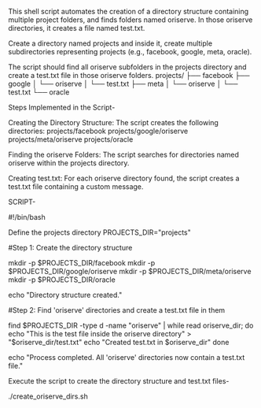 This shell script automates the creation of a directory structure containing multiple project folders, and finds folders named oriserve. In those oriserve directories, it creates a file named test.txt.

Create a directory named projects and inside it, create multiple subdirectories representing projects (e.g., facebook, google, meta, oracle).

The script should find all oriserve subfolders in the projects directory and create a test.txt file in those oriserve folders.
projects/
├── facebook
├── google
│   └── oriserve
│       └── test.txt
├── meta
│   └── oriserve
│       └── test.txt
└── oracle



Steps Implemented in the Script-

Creating the Directory Structure:
The script creates the following directories:
projects/facebook
projects/google/oriserve
projects/meta/oriserve
projects/oracle

Finding the oriserve Folders:
The script searches for directories named oriserve within the projects directory.

Creating test.txt:
For each oriserve directory found, the script creates a test.txt file containing a custom message.

SCRIPT-

#!/bin/bash

Define the projects directory
PROJECTS_DIR="projects"

#Step 1: Create the directory structure

mkdir -p $PROJECTS_DIR/facebook
mkdir -p $PROJECTS_DIR/google/oriserve
mkdir -p $PROJECTS_DIR/meta/oriserve
mkdir -p $PROJECTS_DIR/oracle

echo "Directory structure created."

#Step 2: Find 'oriserve' directories and create a test.txt file in them

find $PROJECTS_DIR -type d -name "oriserve" | while read oriserve_dir; do
    echo "This is the test file inside the oriserve directory" > "$oriserve_dir/test.txt"
    echo "Created test.txt in $oriserve_dir"
done

echo "Process completed. All 'oriserve' directories now contain a test.txt file."

Execute the script to create the directory structure and test.txt files-

./create_oriserve_dirs.sh


